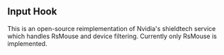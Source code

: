 ## Input Hook

This is an open-source reimplementation of Nvidia's shieldtech service which handles RsMouse and device filtering. Currently only RsMouse is implemented.
